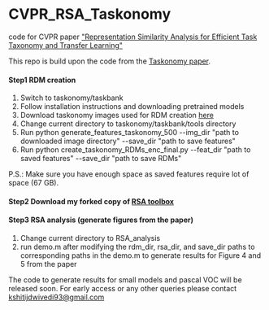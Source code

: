 # CVPR_RSA_Taskonomy
code for CVPR paper ["Representation Similarity Analysis for Efficient Task Taxonomy and Transfer Learning"](https://arxiv.org/abs/1904.11740)

This repo is build upon the code from the [Taskonomy paper](http://taskonomy.stanford.edu/).
#### Step1 RDM creation

1. Switch to taskonomy/taskbank
2. Follow installation instructions and downloading pretrained models
3. Download taskonomy images used for RDM creation [here](https://drive.google.com/open?id=1IwP1_lfLl88FXq0AvfmYWUtw1Z5e6urT)
4. Change current directory to taskonomy/taskbank/tools directory
5. Run python generate_features_taskonomy_500 --img_dir "path to downloaded image directory" --save_dir "path to save features"
6. Run python create_taskonomy_RDMs_enc_final.py --feat_dir "path to saved features" --save_dir "path to save RDMs"

P.S.: Make sure you have enough space as saved features require lot of space (67 GB).

#### Step2 Download my forked copy of [RSA toolbox](https://github.com/kshitijd20/rsatoolbox)

#### Step3 RSA analysis (generate figures from the paper)

1. Change current directory to RSA_analysis
2. run demo.m after modifying the rdm_dir, rsa_dir, and save_dir paths to corresponding paths in the demo.m to generate results for Figure 4 and 5 from the paper

The code to generate results for small models and pascal VOC will be released soon. For early access or any other queries please contact kshitijdwivedi93@gmail.com
